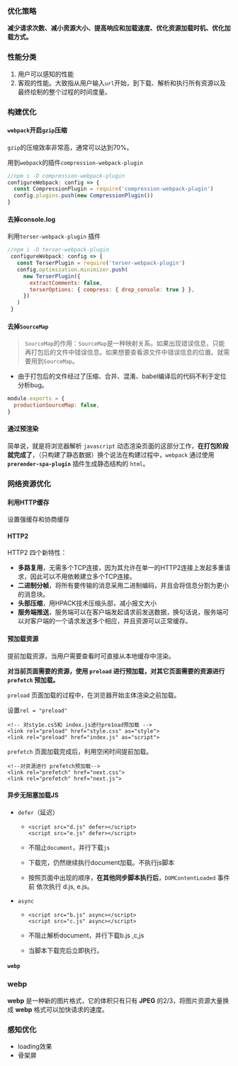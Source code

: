### 优化策略

**减少请求次数、减小资源大小、提高响应和加载速度、优化资源加载时机、优化加载方式。**



### 性能分类

1. 用户可以感知的性能
2. 客观的性能。大致指从用户输入`url`开始，到下载、解析和执行所有资源以及最终绘制的整个过程的时间度量。



### 构建优化

#### `webpack`开启`gzip`压缩

`gzip`的压缩效率非常高，通常可以达到70%。

用到`webpack`的插件`compression-webpack-plugin`

```js
//npm i -D compression-webpack-plugin
configureWebpack: config => {
  const CompressionPlugin = require('compression-webpack-plugin')
  config.plugins.push(new CompressionPlugin())
}

```



#### 去掉console.log

利用`terser-webpack-plugin` 插件

```js
//npm i -D terser-webpack-plugin 
 configureWebpack: config => {
   const TerserPlugin = require('terser-webpack-plugin')
   config.optimization.minimizer.push(
     new TerserPlugin({
       extractComments: false,
       terserOptions: { compress: { drop_console: true } },
     })
   )
 }

```



#### 去掉`SourceMap`

> `SourceMap`的作用：`SourceMap`是一种映射关系。如果出现错误信息，只能再打包后的文件中错误信息。如果想要查看源文件中错误信息的位置。就需要用到`SourceMap`。

* 由于打包后的文件经过了压缩、合并、混淆、babel编译后的代码不利于定位分析bug。

```js
module.exports = {
  productionSourceMap: false,
}
```



#### 通过预渲染

简单说，就是将浏览器解析 `javascript` 动态渲染页面的这部分工作，**在打包阶段就完成了**，（只构建了静态数据）换个说法在构建过程中，`webpack` 通过使用 **`prerender-spa-plugin`** 插件生成静态结构的 `html`。



### 网络资源优化

#### 利用HTTP缓存

设置强缓存和协商缓存

#### HTTP2

HTTP2 四个新特性：

- **多路复用**，无需多个TCP连接，因为其允许在单一的HTTP2连接上发起多重请求，因此可以不用依赖建立多个TCP连接。
- **二进制分帧**，将所有要传输的消息采用二进制编码，并且会将信息分割为更小的消息块。
- **头部压缩**，用HPACK技术压缩头部，减小报文大小
- **服务端推送**，服务端可以在客户端发起请求前发送数据，换句话说，服务端可以对客户端的一个请求发送多个相应，并且资源可以正常缓存。



#### 预加载资源

提前加载资源，当用户需要查看时可直接从本地缓存中渲染。

**对当前页面需要的资源，使用 `preload` 进行预加载，对其它页面需要的资源进行 `prefetch` 预加载。**

`preload` 页面加载的过程中，在浏览器开始主体渲染之前加载。

设置`rel = "preload"`

```
<!-- 对sty1e.cs5和 index.js进行pre1oad预加载 -->
<link rel="preload" href="style.css" as="style">
<link rel="preload" href="index.js" as="script">
```





`prefetch` 页面加载完成后，利用空闲时间提前加载。

```
<!--对资源进行 prefetch预加载-->
<link rel="prefetch" href="next.css">
<link rel="prefetch" href="next.js">
```



#### 异步无阻塞加载JS

* `defer`（延迟）

  * ```
    <script src="d.js" defer></script>
    <script src="e.js" defer></script>
    ```

  * 不阻止`document`，并行下载`js`

  * 下载完，仍然继续执行document加载。不执行js脚本

  * 按照页面中出现的顺序，**在其他同步脚本执行后**，`DOMContentLoaded` 事件前 依次执行 d.js, e.js。

* `async`

  * ```
    <script src="b.js" async></script>
    <script src="c.js" async></script>
    ```

  * 不阻止解析document，并行下载b.js ,c,js

  * 当脚本下载完后立即执行。

#### `webp`

### webp

**webp** 是一种新的图片格式，它的体积只有只有 **JPEG** 的2/3，将图片资源大量换成 **webp** 格式可以加快请求的速度。



### 感知优化

* loading效果
* 骨架屏
